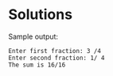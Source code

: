 # Solutions

Sample output:
```
Enter first fraction: 3 /4
Enter second fraction: 1/ 4
The sum is 16/16
```
